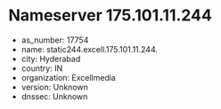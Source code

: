 # Nameserver 175.101.11.244

* as_number: 17754
* name: static244.excell.175.101.11.244.
* city: Hyderabad
* country: IN
* organization: Excellmedia
* version: Unknown
* dnssec: Unknown
